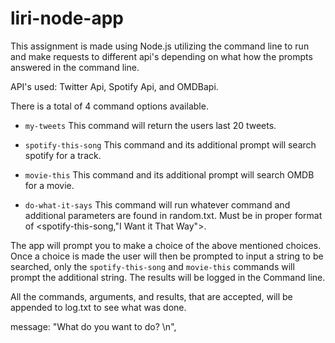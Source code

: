 # liri-node-app

This assignment is made using Node.js utilizing the command line to run and make requests to different api's depending on what how the prompts answered in the command line.

API's used: Twitter Api, Spotify Api, and OMDBapi.

There is a total of 4 command options available.
* `my-tweets` This command will return the users last 20 tweets.

* `spotify-this-song` This command and its additional prompt will search spotify for a track.

* `movie-this` This command and its additional prompt will search OMDB for a movie.

* `do-what-it-says` This command will run whatever command and additional parameters are found in random.txt. Must be in proper format of <spotify-this-song,"I Want it That Way">.

The app will prompt you to make a choice of the above mentioned choices. Once a choice is made the user will then be prompted to input a string to be searched, only the `spotify-this-song` and `movie-this` commands will prompt the additional string. The results will be logged in the Command line.

All the commands, arguments, and results, that are accepted, will be appended to log.txt to see what was done.



message: "What do you want to do? \n",
